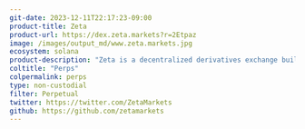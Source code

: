 ```yaml
---
git-date: 2023-12-11T22:17:23-09:00
product-title: Zeta
product-url: https://dex.zeta.markets?r=2Etpaz
image: /images/output_md/www.zeta.markets.jpg
ecosystem: solana
product-description: "Zeta is a decentralized derivatives exchange built on the Solana blockchain. It offers a fully on-chain orderbook and focuses on providing a fast, liquid, and ecosystem-oriented platform for trading futures and options."
coltitle: "Perps"
colpermalink: perps
type: non-custodial
filter: Perpetual
twitter: https://twitter.com/ZetaMarkets
github: https://github.com/zetamarkets
---
```


